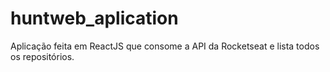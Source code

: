 # huntweb_aplication
Aplicação feita em ReactJS que consome a API da Rocketseat e lista todos os repositórios.
